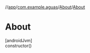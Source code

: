 //[app](../../../index.md)/[com.example.aguas](../index.md)/[About](index.md)/[About](-about.md)

# About

[androidJvm]\
constructor()
